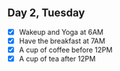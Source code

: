 ## Day 2, Tuesday

- [x] Wakeup and Yoga at 6AM
- [x] Have the breakfast at 7AM
- [x] A cup of coffee before 12PM
- [x] A cup of tea after 12PM

